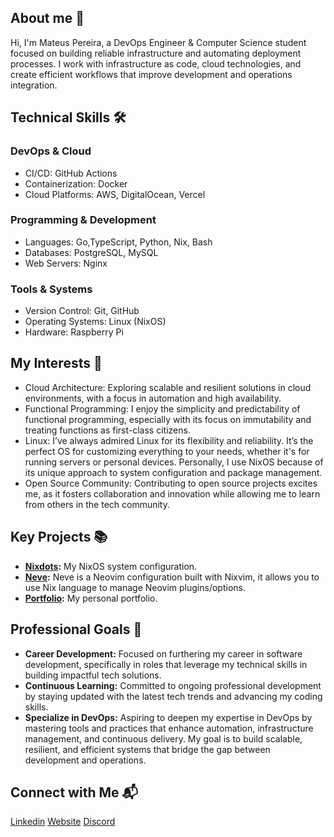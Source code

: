 ## About me 📜
Hi, I'm Mateus Pereira, a DevOps Engineer & Computer Science student focused on building reliable infrastructure and automating deployment processes. I work with infrastructure as code, cloud technologies, and create efficient workflows that improve development and operations integration.

## Technical Skills 🛠️
### DevOps & Cloud

- CI/CD: GitHub Actions
- Containerization: Docker
- Cloud Platforms: AWS, DigitalOcean, Vercel

### Programming & Development

- Languages: Go,TypeScript, Python, Nix, Bash
- Databases: PostgreSQL, MySQL
- Web Servers: Nginx

### Tools & Systems

- Version Control: Git, GitHub
- Operating Systems: Linux (NixOS)
- Hardware: Raspberry Pi

## My Interests 👀
- Cloud Architecture: Exploring scalable and resilient solutions in cloud environments, with a focus in automation and high availability.
- Functional Programming: I enjoy the simplicity and predictability of functional programming, especially with its focus on immutability and treating functions as first-class citizens.
- Linux: I’ve always admired Linux for its flexibility and reliability. It’s the perfect OS for customizing everything to your needs, whether it's for running servers or personal devices. Personally, I use NixOS because of its unique approach to system configuration and package management.
- Open Source Community: Contributing to open source projects excites me, as it fosters collaboration and innovation while allowing me to learn from others in the tech community.

## Key Projects 📚
- **[Nixdots](https://github.com/redyf/nixdots):** My NixOS system configuration.
- **[Neve](https://github.com/redyf/Neve):** Neve is a Neovim configuration built with Nixvim, it allows you to use Nix language to manage Neovim plugins/options.
- **[Portfolio](https://redyf.me):** My personal portfolio.

## Professional Goals 🚀
- **Career Development:** Focused on furthering my career in software development, specifically in roles that leverage my technical skills in building impactful tech solutions.
- **Continuous Learning:** Committed to ongoing professional development by staying updated with the latest tech trends and advancing my coding skills.
- **Specialize in DevOps:** Aspiring to deepen my expertise in DevOps by mastering tools and practices that enhance automation, infrastructure management, and continuous delivery. My goal is to build scalable, resilient, and efficient systems that bridge the gap between development and operations.

## Connect with Me 📬
[Linkedin](https://www.linkedin.com/in/mateusper/)
[Website](https://redyf.me)
[Discord](https://discord.com/users/438124064024821773)
